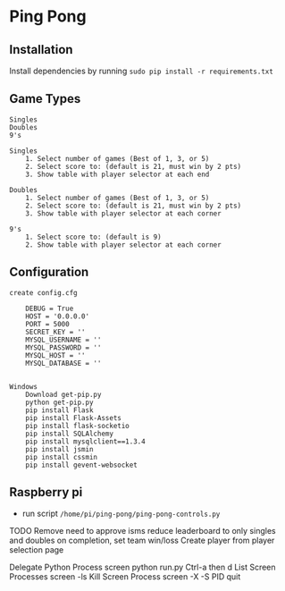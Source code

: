 # Ping Pong

## Installation

Install dependencies by running `sudo pip install -r requirements.txt`

## Game Types
	Singles
	Doubles
	9's

	Singles
		1. Select number of games (Best of 1, 3, or 5)
		2. Select score to: (default is 21, must win by 2 pts)
		3. Show table with player selector at each end

	Doubles
		1. Select number of games (Best of 1, 3, or 5)
		2. Select score to: (default is 21, must win by 2 pts)
		3. Show table with player selector at each corner

	9's
		1. Select score to: (default is 9)
		2. Show table with player selector at each corner

## Configuration

	create config.cfg

		DEBUG = True
		HOST = '0.0.0.0'
		PORT = 5000
		SECRET_KEY = ''
		MYSQL_USERNAME = ''
		MYSQL_PASSWORD = ''
		MYSQL_HOST = ''
		MYSQL_DATABASE = ''


	Windows
		Download get-pip.py
		python get-pip.py
		pip install Flask
		pip install Flask-Assets
		pip install flask-socketio
		pip install SQLAlchemy
		pip install mysqlclient==1.3.4
		pip install jsmin
		pip install cssmin
		pip install gevent-websocket

## Raspberry pi

* run script `/home/pi/ping-pong/ping-pong-controls.py`



TODO
Remove need to approve isms
reduce leaderboard to only singles and doubles
on completion, set team win/loss
Create player from player selection page


Delegate Python Process
		screen python run.py
		Ctrl-a then d
	List Screen Processes
		screen -ls
	Kill Screen Process
		screen -X -S PID quit